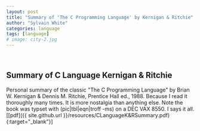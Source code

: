 ```yaml
---
layout: post
title: "Summary of 'The C Programming Language' by Kernigan & Ritchie"
author: "Sylvain White"
categories: language
tags: [language]
# image: city-2.jpg
---
```

<br/>

## Summary of C Language Kernigan & Ritchie

Personal summary of the classic "The C Programming Language" by Brian W. Kernigan & Dennis M. Ritchie, Prentice Hall ed., 1988. Because I read it thoroughly many times. It is more nostalgia than anything else. Note the book was typset with (pic|tbl|eqn|troff -ms) on a DEC VAX 8550. I says it all.
[[pdf]({{ site.github.url }}/resources/CLanguageK&RSummary.pdf){:target="_blank"}]

